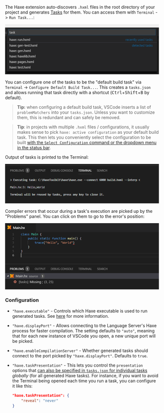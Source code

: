The Haxe extension auto-discovers `.hxml` files in the root directory of your project and generates [Tasks](https://code.visualstudio.com/docs/editor/tasks) for them. You can access them with `Terminal` -> `Run Task...`:

![](images/tasks/auto-detected-tasks.png)

You can configure one of the tasks to be the "default build task" via `Terminal` -> `Configure Default Build Task...`. This creates a `tasks.json` and allows running that task directly with a shortcut (<kbd>Ctrl</kbd>+<kbd>Shift</kbd>+<kbd>B</kbd> by default).

> **Tip:** when configuring a default build task, VSCode inserts a list of `problemMatchers` into your `tasks.json`. Unless you want to customize them, this is redundant and can safely be removed.

> **Tip**: in projects with multiple `.hxml` files / configurations, it usually makes sense to pick `haxe: active configuration` as your default build task. This then lets you conveniently select the configuration to be built [with the `Select Configuration` command or the dropdown menu in the status bar](https://github.com/vshaxe/vshaxe/wiki/Commands#haxe-select-configuration).

Output of tasks is printed to the Terminal:

![](images/tasks/terminal_.png)

Compiler errors that occur during a task's execution are picked up by the "Problems" panel. You can click on them to go to the error's position:

![](images/tasks/problems-panel_.png)

### Configuration

- `"haxe.executable"` - Controls which Haxe executable is used to run generated tasks. See [here](https://github.com/vshaxe/vshaxe/wiki/Configuration#haxe-executable) for more information.
- `"haxe.displayPort"` - Allows connecting to the Language Server's Haxe process for faster compilation. The setting defaults to `"auto"`, meaning that for each new instance of VSCode you open, a new unique port will be picked.
- `"haxe.enableCompilationServer"` - Whether generated tasks should connect to the port picked by `"haxe.displayPort"`. Defaults to `true`.
- `"haxe.taskPresentation"` - This lets you control the `presentation` options that [can also be specified in `tasks.json` for individual tasks](https://code.visualstudio.com/docs/editor/tasks#_custom-tasks) _globally_ (for all generated Haxe tasks). For instance, if you want to avoid the Terminal being opened each time you run a task, you can configure it like this:

    ```json
    "haxe.taskPresentation": {
        "reveal": "never"
    }
    ```